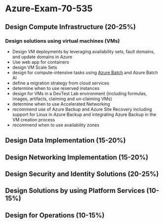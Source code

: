 # Azure-Exam-70-535
## Design Compute Infrastructure (20-25%)
### Design solutions using virtual machines (VMs)
- Design VM deployments by leveraging availability sets, fault domains, and update domains in Azure
- Use web app for containers
- design VM Scale Sets
- design for compute-intensive tasks using [Azure Batch](Batch.md) and Azure Batch AI
- define a migration strategy from cloud services
- determine when to use reserved instances
- design for VMs in a DevTest Lab environment (including formulas, images, artifacts, claiming and un-claiming VMs)
- determine when to use Accelerated Networking
- recommend use of Azure Backup and Azure Site Recovery including support for Linux in Azure Backup and integrating Azure Backup in the VM creation process
- recommend when to use availability zones


## Design Data Implementation (15-20%)
## Design Networking Implementation (15-20%)
## Design Security and Identity Solutions (20-25%)
## Design Solutions by using Platform Services (10-15%)
## Design for Operations (10-15%)
